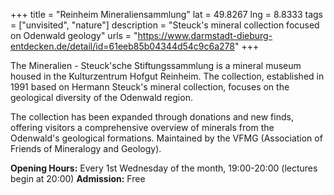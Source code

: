 +++
title = "Reinheim Mineraliensammlung"
lat = 49.8267
lng = 8.8333
tags = ["unvisited", "nature"]
description = "Steuck's mineral collection focused on Odenwald geology"
urls = "https://www.darmstadt-dieburg-entdecken.de/detail/id=61eeb85b04344d54c9c6a278"
+++

The Mineralien - Steuck'sche Stiftungssammlung is a mineral museum housed in the Kulturzentrum Hofgut Reinheim. The collection, established in 1991 based on Hermann Steuck's mineral collection, focuses on the geological diversity of the Odenwald region.

The collection has been expanded through donations and new finds, offering visitors a comprehensive overview of minerals from the Odenwald's geological formations. Maintained by the VFMG (Association of Friends of Mineralogy and Geology).

**Opening Hours:** Every 1st Wednesday of the month, 19:00-20:00 (lectures begin at 20:00)
**Admission:** Free